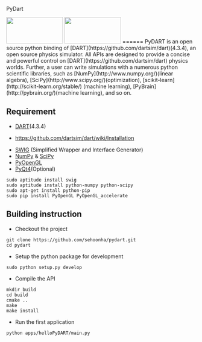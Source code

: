 PyDart

<img src="https://github.com/dartsim/dart/raw/master/doxygen/DART%20logo.png" width="150" height="70" />
<img src="https://www.python.org/static/community_logos/python-logo.png" width="150" height="70" />
======
PyDART is an open source python binding of [DART](https://github.com/dartsim/dart)(4.3.4), an open source physics simulator.
All APIs are designed to provide a concise and powerful control on [DART](https://github.com/dartsim/dart) physics worlds.
Further, a user can write simulations with a numerous python scientific libraries, 
such as [NumPy](http://www.numpy.org/)(linear algebra),
[SciPy](http://www.scipy.org/)(optimization), 
[scikit-learn] (http://scikit-learn.org/stable/) (machine learning),
[PyBrain](http://pybrain.org/)(machine learning),
and so on.

## Requirement
- [DART](https://github.com/dartsim/dart)(4.3.4)
 + https://github.com/dartsim/dart/wiki/Installation
- [SWIG](http://www.swig.org/) (Simplified Wrapper and Interface Generator)
- [NumPy](http://www.numpy.org/) & [SciPy](http://www.scipy.org/)
- [PyOpenGL](http://pyopengl.sourceforge.net/) 
- [PyQt4](http://www.riverbankcomputing.com/software/pyqt/download)(Optional)
```
sudo aptitude install swig
sudo aptitude install python-numpy python-scipy 
sudo apt-get install python-pip
sudo pip install PyOpenGL PyOpenGL_accelerate
```

## Building instruction
- Checkout the project
```
git clone https://github.com/sehoonha/pydart.git
cd pydart
```
- Setup the python package for development
```
sudo python setup.py develop
```
- Compile the API
```
mkdir build
cd build
cmake ..
make
make install
```
- Run the first application
```
python apps/helloPyDART/main.py
```
